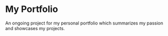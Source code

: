 # My Portfolio
An ongoing project for my personal portfolio which summarizes my passion and showcases my projects.
